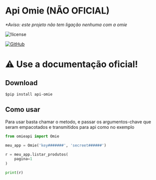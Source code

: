 # Api Omie (NÃO OFICIAL)

<em> *Aviso: este projeto não tem ligação nenhuma com a omie</em>

![!license](https://camo.githubusercontent.com/92b715ac5f55013c8ec6a518478dfd86491cdf5fb140ff237055967299c36390/68747470733a2f2f696d672e736869656c64732e696f2f6769746875622f6c6963656e73652f4d696b616c524f6e2f4576656e7453696d706c654755493f7374796c653d666f722d7468652d6261646765)

<a href="https://github.com/MikalROn/ApiOmie-nao-oficial">
<img alt="GitHub" src="https://img.shields.io/badge/Github-Open%20source-green?style=for-the-badge&amp;logo=github"/>
</a>

# ⚠ Use a documentação oficial!

## Download

``````shell
$pip install api-omie
``````

## Como usar

<p> Para usar basta chamar o metodo, 
e passar os argumentos-chave que seram empacotados e transmitidos para api como no exemplo</p>

``````python
from omieapi import Omie

meu_app = Omie('key#######', 'secreet######')

r = meu_app.listar_produtos(
    pagina=1
)

print(r)
``````
